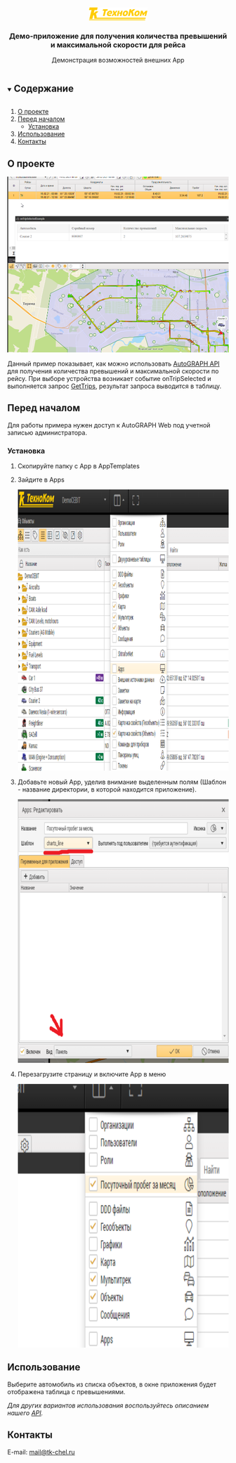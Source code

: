 <br />
<p align="center">
  <a href="https://www.tk-nav.ru/">
    <img src="img/logo_TK_big_ru.png" alt="Logo" width="133" height="29">
  </a>

<h3 align="center">Демо-приложение для получения количества превышений и максимальной скорости для рейса</h3>

  <p align="center"> 
        Демонстрация возможностей внешних App
</p>

<!-- TABLE OF CONTENTS -->
<details open="open">
  <summary><h2 style="display: inline-block">Содержание</h2></summary>
  <ol>
    <li>
      <a href="#о-проекте">О проекте</a>
    </li>
    <li>
      <a href="#перед-началом">Перед началом</a>
      <ul>
        <li><a href="#установка">Установка</a></li>
      </ul>
    </li>
    <li><a href="#использование">Использование</a></li>
    <li><a href="#контакты">Контакты</a></li>
  </ol>
</details>

## О проекте

<img src="img/screen.png" alt="Пример" width="800" height="400">

Данный пример показывает, как можно использовать [AutoGRAPH
API](https://wiki.tk-chel.ru/index.php/AutoGRAPH.NET_Service_Methods) для получения количества превышений и максимальной скорости по рейсу.
При выборе устройства возникает событие onTripSelected и выполняется запрос <a href="https://wiki.tk-chel.ru/index.php/AutoGRAPH.NET_Service_GetTrips">GetTrips</a>, результат запроса выводится в таблицу.

## Перед началом

Для работы примера нужен доступ к AutoGRAPH Web под учетной записью администратора.

### Установка

1. Скопируйте папку с App в AppTemplates
   
2. Зайдите в Apps
   
    <img src="img/menu-apps.png" alt="Меню" width="800" height="640">

3. Добавьте новый App, уделив внимание выделенным полям (Шаблон - название директории, в которой находится приложение).

    <img src="img/adding-app.png" alt="Меню" width="800" height="600">

4. Перезагрузите страницу и включите App в меню

    <img src="img/app-in-menu.png" alt="Меню" width="800" height="600">

<!-- USAGE EXAMPLES -->

## Использование

Выберите автомобиль из списка объектов, в окне приложения будет отображена таблица с превышениями. 

_Для других вариантов использования воспользуйтесь описанием нашего [API](https://wiki.tk-chel.ru/index.php/AutoGRAPH.NET_Service_Methods)._

<!-- CONTACT -->

## Контакты

E-mail: <a href="mailto:mail@tk-chel.ru">mail@tk-chel.ru</a>

